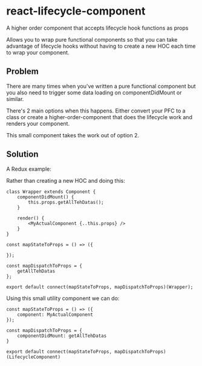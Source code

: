 # react-lifecycle-component
A higher order component that accepts lifecycle hook functions as props

Allows you to wrap pure functional components so that you can take advantage of lifecycle hooks without having to create a new HOC each time to wrap your component.

## Problem

There are many times when you've written a pure functional component but you also need to trigger some data loading on componentDidMount or similar.

There's 2 main options when this happens. Either convert your PFC to a class or create a higher-order-component that does the lifecycle work and renders your component.

This small component takes the work out of option 2.

## Solution

A Redux example:

Rather than creating a new HOC and doing this:

```
class Wrapper extends Component {
	componentDidMount() {
		this.props.getAllTehDatas();
	}

	render() {
		<MyActualComponent {..this.props} />
	}
}

const mapStateToProps = () => ({

});

const mapDispatchToProps = {
	getAllTehDatas
};

export default connect(mapStateToProps, mapDispatchToProps)(Wrapper);
```

Using this small utility component we can do:

```
const mapStateToProps = () => ({
	component: MyActualComponent
});

const mapDispatchToProps = {
	componentDidMount: getAllTehDatas
}

export default connect(mapStateToProps, mapDispatchToProps)(LifecycleComponent)
```
